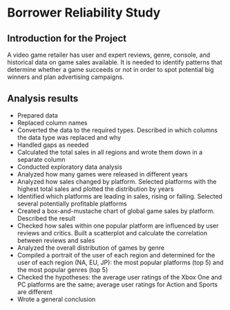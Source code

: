 # Borrower Reliability Study

## Introduction for the Project 

A video game retailer has user and expert reviews, genre, console, and historical data on game sales available. It is needed to identify patterns that determine whether a game succeeds or not in order to spot potential big winners and plan advertising campaigns.

## Analysis results

* Prepared data
* Replaced column names
* Converted the data to the required types. Described in which columns the data type was replaced and why
* Handled gaps as needed
* Calculated the total sales in all regions and wrote them down in a separate column
* Conducted exploratory data analysis
* Analyzed how many games were released in different years
* Analyzed how sales changed by platform. Selected platforms with the highest total sales and plotted the distribution by years
* Identified which platforms are leading in sales, rising or falling. Selected several potentially profitable platforms
* Created a box-and-mustache chart of global game sales by platform. Described the result
* Checked how sales within one popular platform are influenced by user reviews and critics. Built a scatterplot and calculate the correlation between reviews and sales
* Analyzed the overall distribution of games by genre
* Compiled a portrait of the user of each region and determined for the user of each region (NA, EU, JP): the most popular platforms (top 5) and the most popular genres (top 5)
* Checked the hypotheses: the average user ratings of the Xbox One and PC platforms are the same;  average user ratings for Action and Sports are different
* Wrote a general conclusion
